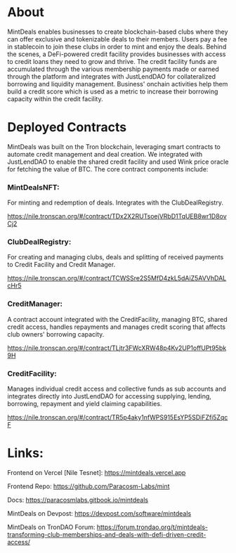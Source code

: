 # About
MintDeals enables businesses to create blockchain-based clubs where they can offer exclusive and tokenizable deals to their members. Users pay a fee in stablecoin to join these clubs in order to mint and enjoy the deals. Behind the scenes, a DeFi-powered credit facility provides businesses with access to credit loans they need to grow and thrive. The credit facility funds are accumulated through the various membership payments made or earned through the platform and integrates with JustLendDAO for collateralized borrowing and liquidity management. Business' onchain activities help them build a credit score which is used as a metric to increase their borrowing capacity within the credit facility.

# Deployed Contracts
MintDeals was built on the Tron blockchain, leveraging smart contracts to automate credit management and deal creation. We integrated with JustLendDAO to enable the shared credit facility and used Wink price oracle for fetching the value of BTC. The core contract components include:

### MintDealsNFT: 
For minting and redemption of deals. Integrates with the ClubDealRegistry.

https://nile.tronscan.org/#/contract/TDx2X2RUTsoejVRbD1TqUEB8wr1D8ovCj2

### ClubDealRegistry: 
For creating and managing clubs, deals and splitting of received payments to Credit Facility and Credit Manager.

https://nile.tronscan.org/#/contract/TCWSSre2S5MfD4zkL5dAiZ5AVVhDALcHr5

### CreditManager: 
A contract account integrated with the CreditFacility, managing BTC, shared credit access, handles repayments and manages credit scoring that affects club owners' borrowing capacity.

https://nile.tronscan.org/#/contract/TLjtr3FWcXRW48p4Kv2UP1offUPt95bk9H

### CreditFacility: 
Manages individual credit access and collective funds as sub accounts and integrates directly into JustLendDAO for accessing supplying, lending, borrowing, repayment and yield claiming capabilities.

https://nile.tronscan.org/#/contract/TR5p4aky1nfWPS915EsYP5SDiFZfi5ZqcF

# Links:
Frontend on Vercel [Nile Tesnet]: https://mintdeals.vercel.app

Frontend Repo: https://github.com/Paracosm-Labs/mint

Docs: https://paracosmlabs.gitbook.io/mintdeals

MintDeals on Devpost: https://devpost.com/software/mintdeals

MintDeals on TronDAO Forum: https://forum.trondao.org/t/mintdeals-transforming-club-memberships-and-deals-with-defi-driven-credit-access/
